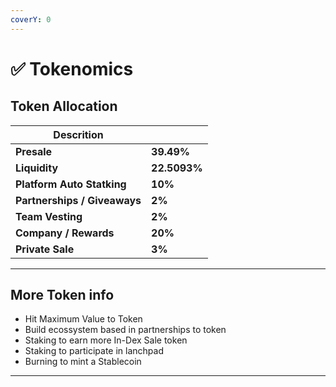 ```yaml
---
coverY: 0
---
```


# ✅ Tokenomics

## **Token Allocation**

| Descrition                   |              |
| ---------------------------- | ------------ |
| **Presale**                  | **39.49%**   |
| **Liquidity**                | **22.5093%** |
| **Platform Auto Statking**   | **10%**      |
| **Partnerships / Giveaways** | **2%**       |
| **Team Vesting**             | **2%**       |
| **Company / Rewards**        | **20%**      |
| **Private Sale**             | **3%**       |

****

## **More Token info**

* Hit Maximum Value to Token
* Build ecossystem based in partnerships to token&#x20;
* Staking to earn more In-Dex Sale token&#x20;
* Staking to participate in lanchpad
* Burning to mint a Stablecoin

****
